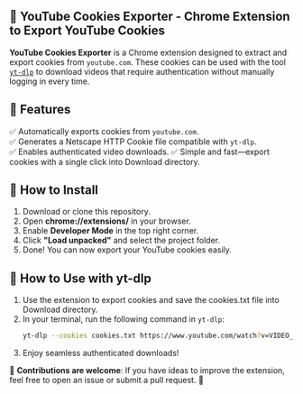 ## 📌 **YouTube Cookies Exporter - Chrome Extension to Export YouTube Cookies**  

**YouTube Cookies Exporter** is a Chrome extension designed to extract and export cookies from `youtube.com`. These cookies can be used with the tool [`yt-dlp`](https://github.com/yt-dlp/yt-dlp) to download videos that require authentication without manually logging in every time.  

## 🚀 **Features**  
✅ Automatically exports cookies from `youtube.com`.  
✅ Generates a Netscape HTTP Cookie file compatible with `yt-dlp`.  
✅ Enables authenticated video downloads.
✅ Simple and fast—export cookies with a single click into Download directory.  

## 🔧 **How to Install**  
1. Download or clone this repository.  
2. Open **chrome://extensions/** in your browser.  
3. Enable **Developer Mode** in the top right corner.  
4. Click **"Load unpacked"** and select the project folder.  
5. Done! You can now export your YouTube cookies easily.  

## 🎯 **How to Use with yt-dlp**  
1. Use the extension to export cookies and save the cookies.txt file into Download directory.  
2. In your terminal, run the following command in `yt-dlp`:  
   ```sh
   yt-dlp --cookies cookies.txt https://www.youtube.com/watch?v=VIDEO_ID
   ```
3. Enjoy seamless authenticated downloads!  

📢 **Contributions are welcome**: If you have ideas to improve the extension, feel free to open an issue or submit a pull request. 🚀
